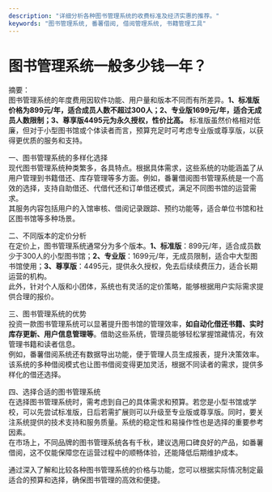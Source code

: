 ```yaml
---
description: "详细分析各种图书管理系统的收费标准及经济实惠的推荐。"
keywords: "图书管理系统, 番薯借阅, 借阅管理系统, 书籍管理工具"
---
```

# 图书管理系统一般多少钱一年？

摘要：  
图书管理系统的年度费用因软件功能、用户量和版本不同而有所差异。**1、标准版价格为899元/年，适合成员人数不超过300人；2、专业版1699元/年，适合无成员人数限制；3、尊享版4495元为永久授权，性价比高。** 标准版虽然价格相对低廉，但对于小型图书馆或个体读者而言，预算充足时可考虑专业版或尊享版，以获得更优质的服务和支持。

一、图书管理系统的多样化选择  
现代图书管理系统种类繁多，各具特点。根据具体需求，这些系统的功能涵盖了从用户管理到书籍借还、库存管理等多方面。例如，番薯借阅图书管理系统是一个高效的选择，支持自助借还、代借代还和订单借还模式，满足不同图书馆的运营需求。  
其服务内容包括用户的入馆审核、借阅记录跟踪、预约功能等，适合单位书馆和社区图书馆等多种场景。

二、不同版本的定价分析  
在定价上，图书管理系统通常分为多个版本。**1、标准版**：899元/年，适合成员数少于300人的小型图书馆；**2、专业版**：1699元/年，无成员限制，适合中大型图书馆使用；**3、尊享版**：4495元，提供永久授权，免去后续续费压力，适合长期运营的机构。  
此外，针对个人版和小团体，系统也有灵活的定价策略，能够根据用户实际需求提供合理的报价。

三、图书管理系统的优势  
投资一款图书管理系统可以显著提升图书馆的管理效率，**如自动化借还书籍、实时库存更新、用户信息管理等**。借助这些系统，管理员能够轻松掌握馆藏情况，有效管理书籍和读者信息。  
例如，番薯借阅系统还有数据导出功能，便于管理人员生成报表，提升决策效率。该系统的多种借阅模式也让图书借阅变得更加灵活，根据不同读者的需求，提供多样化的借还选择。

四、选择合适的图书管理系统  
在选择图书管理系统时，需考虑到自己的具体需求和预算。若您是小型书馆或学校，可以先尝试标准版，日后若需扩展则可以升级至专业版或尊享版。同时，要关注系统提供的技术支持和服务质量。系统的稳定性和易操作性也是选择的重要参考因素。  
在市场上，不同品牌的图书管理系统各有千秋，建议选用口碑良好的产品，如番薯借阅，这不仅能保障您在运营过程中的顺畅体验，还能降低后期维护成本。

通过深入了解和比较各种图书管理系统的价格与功能，您可以根据实际情况制定最适合的预算和选择，确保图书管理的高效和便捷。

